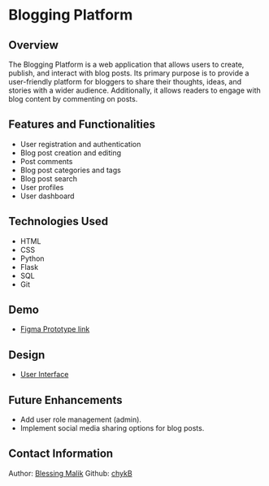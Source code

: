 # Blogging Platform

## Overview
The Blogging Platform is a web application that allows users to create, publish, and interact with blog posts. Its primary purpose is to provide a user-friendly platform for bloggers to share their thoughts, ideas, and stories with a wider audience. Additionally, it allows readers to engage with blog content by commenting on posts.

## Features and Functionalities
- User registration and authentication
- Blog post creation and editing
- Post comments
- Blog post categories and tags
- Blog post search
- User profiles
- User dashboard

## Technologies Used
- HTML
- CSS
- Python
- Flask
- SQL
- Git

## Demo
- [Figma Prototype link](https://www.figma.com/proto/4Ytcjx3pUfuiwBUwe5zyeY/BlogHaven?page-id=2%3A25&type=design&node-id=43-578&viewport=-705%2C384%2C0.28&t=2G7wsXf3k9sKKAb2-1&scaling=scale-down&starting-point-node-id=2%3A26&mode=design)

## Design
- [User Interface](https://www.figma.com/file/4Ytcjx3pUfuiwBUwe5zyeY/BlogHaven?type=design&node-id=19%3A444&mode=design&t=w4DButMUphiFfTVa-1)

## Future Enhancements
- Add user role management (admin).
- Implement social media sharing options for blog posts.

## Contact Information
Author: [Blessing Malik]()
Github: [chykB](https://github.com/chykB)
